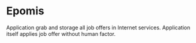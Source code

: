 # Epomis
 Application grab and storage all job offers in Internet services. Application itself applies job offer without human factor.

